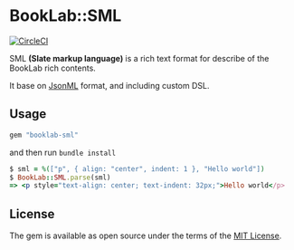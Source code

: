# BookLab::SML

[![CircleCI](https://circleci.com/gh/huacnlee/booklab-sml/tree/master.svg?style=shield&circle-token=231806e2ce24e58a85190a0cd167b7d2da27c0b9)](https://circleci.com/gh/huacnlee/booklab-sml/tree/master)

SML __(Slate markup language)__ is a rich text format for describe of the BookLab rich contents.

It base on [JsonML](http://jsonml.org) format, and including custom DSL.

## Usage

```rb
gem "booklab-sml"
```

and then run `bundle install`

```rb
$ sml = %(["p", { align: "center", indent: 1 }, "Hello world"])
$ BookLab::SML.parse(sml)
=> <p style="text-align: center; text-indent: 32px;">Hello world</p>
```

## License

The gem is available as open source under the terms of the [MIT License](https://opensource.org/licenses/MIT).
